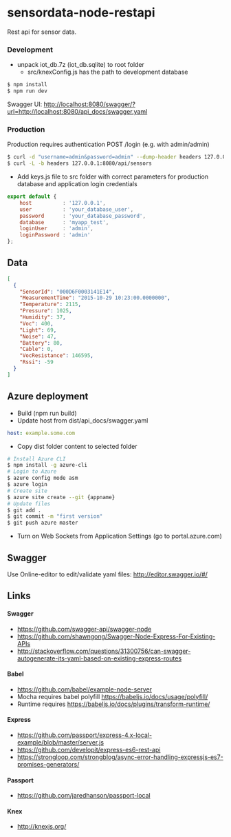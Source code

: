 # sensordata-node-restapi

Rest api for sensor data.

### Development

* unpack iot_db.7z (iot_db.sqlite) to root folder
    * src/knexConfig.js has the path to development database

```sh
$ npm install
$ npm run dev
```

Swagger UI: <http://localhost:8080/swagger/?url=http://localhost:8080/api_docs/swagger.yaml>

### Production

Production requires authentication POST /login (e.g. with admin/admin)
```sh
$ curl -d "username=admin&password=admin" --dump-header headers 127.0.0.1:8080/api/login
$ curl -L -b headers 127.0.0.1:8080/api/sensors
```

* Add keys.js file to src folder with correct parameters for production database and application login credentials

```js
export default {
    host          : '127.0.0.1',
    user          : 'your_database_user',
    password      : 'your_database_password',
    database      : 'myapp_test',
    loginUser     : 'admin',
    loginPassword : 'admin'
};
```

## Data

```json
[
  {
    "SensorId": "000D6F0003141E14",
    "MeasurementTime": "2015-10-29 10:23:00.0000000",
    "Temperature": 2115,
    "Pressure": 1025,
    "Humidity": 37,
    "Voc": 400,
    "Light": 69,
    "Noise": 47,
    "Battery": 80,
    "Cable": 0,
    "VocResistance": 146595,
    "Rssi": -59
  }
]
```

## Azure deployment

* Build (npm run build)
* Update host from dist/api_docs/swagger.yaml
```yaml
host: example.some.com
```

* Copy dist folder content to selected folder

```sh
# Install Azure CLI
$ npm install -g azure-cli
# Login to Azure
$ azure config mode asm
$ azure login
# Create site
$ azure site create --git {appname}
# Update files
$ git add .
$ git commit -m "first version"
$ git push azure master
```

* Turn on Web Sockets from Application Settings (go to portal.azure.com)

## Swagger

Use Online-editor to edit/validate yaml files: <http://editor.swagger.io/#/>

## Links

#### Swagger
* https://github.com/swagger-api/swagger-node
* https://github.com/shawngong/Swagger-Node-Express-For-Existing-APIs
* http://stackoverflow.com/questions/31300756/can-swagger-autogenerate-its-yaml-based-on-existing-express-routes

#### Babel
* https://github.com/babel/example-node-server
* Mocha requires babel polyfill <https://babeljs.io/docs/usage/polyfill/>
* Runtime requires <https://babeljs.io/docs/plugins/transform-runtime/>

#### Express
* https://github.com/passport/express-4.x-local-example/blob/master/server.js
* https://github.com/developit/express-es6-rest-api
* https://strongloop.com/strongblog/async-error-handling-expressjs-es7-promises-generators/

#### Passport
* https://github.com/jaredhanson/passport-local

#### Knex
* http://knexjs.org/
